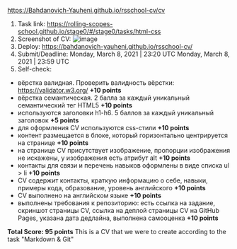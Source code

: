 https://Bahdanovich-Yauheni.github.io/rsschool-cv/cv


1. Task link: https://rolling-scopes-school.github.io/stage0/#/stage0/tasks/html-css
2. Screenshot of CV:
![image](https://user-images.githubusercontent.com/59370799/110375754-6f28e200-8063-11eb-9d23-ddca6081dfd6.png)
3. Deploy: https://bahdanovich-yauheni.github.io/rsschool-cv/
4. Submit/Deadline: Monday, March 8, 2021 | 23:20 UTC Monday, March 8, 2021 | 23:59 UTC
5. Self-check:
 - вёрстка валидная. Проверить валидность вёрстки: https://validator.w3.org/ **+10 points**
 - вёрстка семантическая. 2 балла за каждый уникальный семантический тег HTML5 **+10 points**
 - используются заголовки h1-h6. 5 баллов за каждый уникальный заголовок **+5 points**
 - для оформления СV используются css-стили **+10 points**
 - контент размещается в блоке, который горизонтально центрируется на странице **+10 points**
 - на странице СV присутствует изображение, пропорции изображения не искажены, у изображения есть атрибут alt **+10 points**
 - контакты для связи и перечень навыков оформлены в виде списка ul > li **+10 points**
 - CV содержит контакты, краткую информацию о себе, навыки, примеры кода, образование, уровень английского **+10 points**
 - CV выполнено на английском языке **+10 points**
 - выполнены требования к репозиторию: есть ссылка на задание, скриншот страницы СV, ссылка на деплой страницы CV на GitHub Pages, указана дата дедлайна, выполнена самооценка **+10 points**

**Total Score: 95 points**
This is a CV that we were to create according to the task "Markdown & Git"
